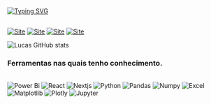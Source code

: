 ##
[![Typing SVG](https://readme-typing-svg.herokuapp.com?font=Arial&pause=1000&color=24D764&random=false&width=600&lines=Ol%C3%A1%2C+meu+nome+%C3%A9+Lucas+Maciel;Sou+desenvolvedor%2C+e+trabalho+com+Python+e+Javascript;Curso+o+nono+semestre+de+Engenharia+de+Computa%C3%A7%C3%A3o;Caso+queira+entrar+em+contato+comigo%2C+%C3%A9+s%C3%B3+me+chamar)](https://git.io/typing-svg)

##
[![Site](https://img.shields.io/badge/LinkedIn-0077B5?style=for-the-badge&logo=linkedin&logoColor=white)](https://www.linkedin.com/in/lucas-mac-mar/)
[![Site](https://img.shields.io/badge/GitHub-100000?style=for-the-badge&logo=github&logoColor=white)](https://maciellsuka.github.io/.)
[![Site](https://img.shields.io/badge/Microsoft_Outlook-0078D4?style=for-the-badge&logo=microsoft-outlook&logoColor=white)](lucas.maciel.marinelli@gmail.com)
[![Site](https://img.shields.io/badge/Instagram-E4405F?style=for-the-badge&logo=instagram&logoColor=white
)](https://www.instagram.com/lsukam/)

![Lucas GitHub stats](https://github-readme-stats.vercel.app/api?username=maciellsuka&show_icons=true&theme=dracula)

### Ferramentas nas quais tenho conhecimento.

<div style= 'display: inline_block'><br/>
    <img alt='Power Bi' src='https://img.shields.io/badge/power_bi-F2C811?style=for-the-badge&logo=powerbi&logoColor=black'>
    <img alt='React' src='https://img.shields.io/badge/power_bi-F2C811?style=for-the-badge&logo=react&logoColor=black'>
    <img alt='Nextjs' src='https://img.shields.io/badge/power_bi-F2C811?style=for-the-badge&logo=nextjs&logoColor=black'>
    <img alt='Python' src='https://img.shields.io/badge/Python-3776AB?style=for-the-badge&logo=python&logoColor=white'>
    <img alt='Pandas' src='https://img.shields.io/badge/pandas-%23150458.svg?style=for-the-badge&logo=pandas&logoColor=white'>
    <img alt='Numpy' src='https://img.shields.io/badge/numpy-%23013243.svg?style=for-the-badge&logo=numpy&logoColor=white'>
    <img alt='Excel' src='https://img.shields.io/badge/Microsoft_Excel-217346?style=for-the-badge&logo=microsoft-excel&logoColor=white'>
    <img alt='Matplotlib' src='https://img.shields.io/badge/Matplotlib-%23ffffff.svg?style=for-the-badge&logo=Matplotlib&logoColor=black'>
    <img alt='Plotly' src='https://img.shields.io/badge/Plotly-%233F4F75.svg?style=for-the-badge&logo=plotly&logoColor=white'>
    <img alt='Jupyter' src='https://img.shields.io/badge/jupyter-%23FA0F00.svg?style=for-the-badge&logo=jupyter&logoColor=white'>
</div><br>
